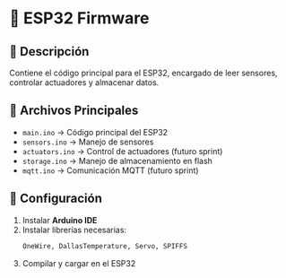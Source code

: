 # 📂 ESP32 Firmware

## 📌 Descripción
Contiene el código principal para el ESP32, encargado de leer sensores, controlar actuadores y almacenar datos.

## 📜 Archivos Principales
- `main.ino` → Código principal del ESP32
- `sensors.ino` → Manejo de sensores
- `actuators.ino` → Control de actuadores (futuro sprint)
- `storage.ino` → Manejo de almacenamiento en flash
- `mqtt.ino` → Comunicación MQTT (futuro sprint)

## 🔧 Configuración
1. Instalar **Arduino IDE**
2. Instalar librerías necesarias:
   ```bash
   OneWire, DallasTemperature, Servo, SPIFFS
   ```
3. Compilar y cargar en el ESP32